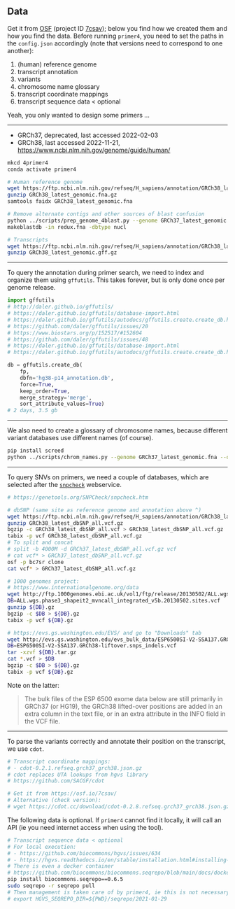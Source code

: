 ## Data

Get it from [OSF](https://osf.io) (project ID [7csav](https://osf.io/7csav/)); below you find how we created them and how you find the data. Before running `primer4`, you need to set the paths in the `config.json` accordingly (note that versions need to correspond to one another):

1. (human) reference genome
2. transcript annotation
3. variants
4. chromosome name glossary
5. transcript coordinate mappings
6. transcript sequence data < optional

Yeah, you only wanted to design some primers ...

---

- GRCh37, deprecated, last accessed 2022-02-03
- GRCh38, last accessed 2022-11-21, https://www.ncbi.nlm.nih.gov/genome/guide/human/

```bash
mkcd 4primer4
conda activate primer4

# Human reference genome
wget https://ftp.ncbi.nlm.nih.gov/refseq/H_sapiens/annotation/GRCh38_latest/refseq_identifiers/GRCh38_latest_genomic.fna.gz
gunzip GRCh38_latest_genomic.fna.gz
samtools faidx GRCh38_latest_genomic.fna

# Remove alternate contigs and other sources of blast confusion
python ../scripts/prep_genome_4blast.py --genome GRCh37_latest_genomic.fna --out redux.fna
makeblastdb -in redux.fna -dbtype nucl

# Transcripts
wget https://ftp.ncbi.nlm.nih.gov/refseq/H_sapiens/annotation/GRCh38_latest/refseq_identifiers/GRCh38_latest_genomic.gff.gz
gunzip GRCh38_latest_genomic.gff.gz
```

---

To query the annotation during primer search, we need to index and organize them
using `gffutils`. This takes forever, but is only done once per genome release.


```python
import gffutils
# http://daler.github.io/gffutils/
# https://daler.github.io/gffutils/database-import.html
# https://daler.github.io/gffutils/autodocs/gffutils.create.create_db.html
# https://github.com/daler/gffutils/issues/20
# https://www.biostars.org/p/152517/#152604
# https://github.com/daler/gffutils/issues/48
# https://daler.github.io/gffutils/database-import.html
# https://daler.github.io/gffutils/autodocs/gffutils.create.create_db.html

db = gffutils.create_db(
    fp,
    dbfn='hg38-p14_annotation.db',
    force=True,
    keep_order=True,
    merge_strategy='merge',
    sort_attribute_values=True)
# 2 days, 3.5 gb
```

---

We also need to create a glossary of chromosome names, because
different variant databases use different names (of course).

```bash
pip install screed
python ../scripts/chrom_names.py --genome GRCh37_latest_genomic.fna --out chrom_names_hg38.csv
```

---

To query SNVs on primers, we need a couple of databases, which are selected after the [`snpcheck`](https://genetools.org/SNPCheck/docs.htm) webservice.

```bash
# https://genetools.org/SNPCheck/snpcheck.htm

# dbSNP (same site as reference genome and annotation above ^)
wget https://ftp.ncbi.nlm.nih.gov/refseq/H_sapiens/annotation/GRCh38_latest/refseq_identifiers/GRCh38_latest_dbSNP_all.vcf.gz
gunzip GRCh38_latest_dbSNP_all.vcf.gz
bgzip -c GRCh38_latest_dbSNP_all.vcf > GRCh38_latest_dbSNP_all.vcf.gz
tabix -p vcf GRCh38_latest_dbSNP_all.vcf.gz
# To split and concat
# split -b 4000M -d GRCh37_latest_dbSNP_all.vcf.gz vcf
# cat vcf* > GRCh37_latest_dbSNP_all.vcf.gz
osf -p bc7sr clone
cat vcf* > GRCh37_latest_dbSNP_all.vcf.gz

# 1000 genomes project:
# https://www.internationalgenome.org/data
wget http://ftp.1000genomes.ebi.ac.uk/vol1/ftp/release/20130502/ALL.wgs.phase3_shapeit2_mvncall_integrated_v5c.20130502.sites.vcf.gz
DB=ALL.wgs.phase3_shapeit2_mvncall_integrated_v5b.20130502.sites.vcf
gunzip ${DB}.gz
bgzip -c $DB > ${DB}.gz
tabix -p vcf ${DB}.gz

# https://evs.gs.washington.edu/EVS/ and go to "Downloads" tab
wget http://evs.gs.washington.edu/evs_bulk_data/ESP6500SI-V2-SSA137.GRCh38-liftover.snps_indels.vcf.tar.gz
DB=ESP6500SI-V2-SSA137.GRCh38-liftover.snps_indels.vcf
tar -xzvf ${DB}.tar.gz
cat *.vcf > $DB
bgzip -c $DB > ${DB}.gz
tabix -p vcf ${DB}.gz
```

Note on the latter:

> The bulk files of the ESP 6500 exome data below are still primarily in GRCh37 (or HG19), the GRCh38 lifted-over positions are added in an extra column in the text file, or in an extra attribute in the INFO field in the VCF file.

---

To parse the variants correctly and annotate their position on the transcript, we use `cdot`.

```bash
# Transcript coordinate mappings:
# - cdot-0.2.1.refseq.grch37_grch38.json.gz
# cdot replaces UTA lookups from hgvs library
# https://github.com/SACGF/cdot

# Get it from https://osf.io/7csav/
# Alternative (check version):
# wget https://cdot.cc/download/cdot-0.2.8.refseq.grch37_grch38.json.gz
```

The following data is optional. If `primer4` cannot find it locally, it will call an API (ie you need internet access when using the tool).

```bash
# Transcript sequence data < optional
# For local execution:
# - https://github.com/biocommons/hgvs/issues/634
# - https://hgvs.readthedocs.io/en/stable/installation.html#installing-seqrepo-optional
# There is even a docker container
# https://github.com/biocommons/biocommons.seqrepo/blob/main/docs/docker.rst
pip install biocommons.seqrepo==0.6.5
sudo seqrepo -r seqrepo pull
# Then management is taken care of by primer4, ie this is not necessary:
# export HGVS_SEQREPO_DIR=${PWD}/seqrepo/2021-01-29
```

